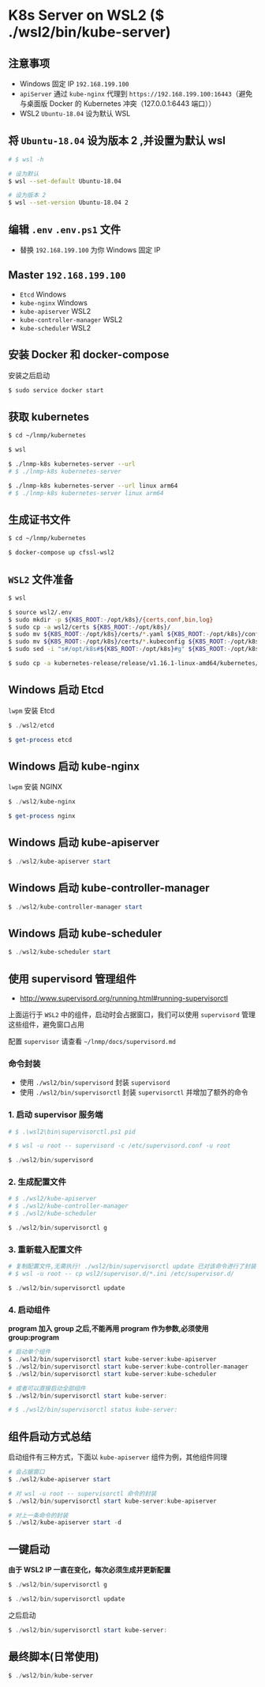 # K8s Server on WSL2 ($ ./wsl2/bin/kube-server)

## 注意事项

* Windows 固定 IP `192.168.199.100`
* `apiServer` 通过 `kube-nginx` 代理到 `https://192.168.199.100:16443`（避免与桌面版 Docker 的 Kubernetes 冲突（127.0.0.1:6443 端口））
* WSL2 `Ubuntu-18.04` 设为默认 WSL

## 将 `Ubuntu-18.04` 设为版本 2 ,并设置为默认 wsl

```bash
# $ wsl -h

# 设为默认
$ wsl --set-default Ubuntu-18.04

# 设为版本 2
$ wsl --set-version Ubuntu-18.04 2
```

## 编辑 `.env` `.env.ps1` 文件

* 替换 `192.168.199.100` 为你 Windows 固定 IP

## Master `192.168.199.100`

* `Etcd` Windows
* `kube-nginx` Windows
* `kube-apiserver` WSL2
* `kube-controller-manager` WSL2
* `kube-scheduler` WSL2

## 安装 Docker 和 docker-compose

安装之后启动

```bash
$ sudo service docker start
```

## 获取 kubernetes

```bash
$ cd ~/lnmp/kubernetes

$ wsl

$ ./lnmp-k8s kubernetes-server --url
# $ ./lnmp-k8s kubernetes-server

$ ./lnmp-k8s kubernetes-server --url linux arm64
# $ ./lnmp-k8s kubernetes-server linux arm64
```

## 生成证书文件

```bash
$ cd ~/lnmp/kubernetes

$ docker-compose up cfssl-wsl2
```

## `WSL2` 文件准备

```bash
$ wsl

$ source wsl2/.env
$ sudo mkdir -p ${K8S_ROOT:-/opt/k8s}/{certs,conf,bin,log}
$ sudo cp -a wsl2/certs ${K8S_ROOT:-/opt/k8s}/
$ sudo mv ${K8S_ROOT:-/opt/k8s}/certs/*.yaml ${K8S_ROOT:-/opt/k8s}/conf
$ sudo mv ${K8S_ROOT:-/opt/k8s}/certs/*.kubeconfig ${K8S_ROOT:-/opt/k8s}/conf
$ sudo sed -i "s#/opt/k8s#${K8S_ROOT:-/opt/k8s}#g" ${K8S_ROOT:-/opt/k8s}/conf/kube-scheduler.yaml

$ sudo cp -a kubernetes-release/release/v1.16.1-linux-amd64/kubernetes/server/bin/kube-{apiserver,controller-manager,scheduler} ${K8S_ROOT:-/opt/k8s}/bin
```

## Windows 启动 Etcd

`lwpm` 安装 Etcd

```powershell
$ ./wsl2/etcd

$ get-process etcd
```

## Windows 启动 kube-nginx

`lwpm` 安装 NGINX

```powershell
$ ./wsl2/kube-nginx

$ get-process nginx
```

## Windows 启动 kube-apiserver

```powershell
$ ./wsl2/kube-apiserver start
```

## Windows 启动 kube-controller-manager

```powershell
$ ./wsl2/kube-controller-manager start
```

## Windows 启动 kube-scheduler

```powershell
$ ./wsl2/kube-scheduler start
```

## 使用 supervisord 管理组件

* http://www.supervisord.org/running.html#running-supervisorctl

上面运行于 `WSL2` 中的组件，启动时会占据窗口，我们可以使用 `supervisord` 管理这些组件，避免窗口占用

配置 `supervisor` 请查看 `~/lnmp/docs/supervisord.md`

### 命令封装

* 使用 `./wsl2/bin/supervisord` 封装 `supervisord`
* 使用 `./wsl2/bin/supervisorctl` 封装 `supervisorctl` 并增加了额外的命令

### 1. 启动 supervisor 服务端

```powershell
# $ .\wsl2\bin\supervisorctl.ps1 pid

# $ wsl -u root -- supervisord -c /etc/supervisord.conf -u root

$ ./wsl2/bin/supervisord
```

### 2. 生成配置文件

```powershell
# $ ./wsl2/kube-apiserver
# $ ./wsl2/kube-controller-manager
# $ ./wsl2/kube-scheduler

$ ./wsl2/bin/supervisorctl g
```

### 3. 重新载入配置文件

```powershell
# 复制配置文件,无需执行! ./wsl2/bin/supervisorctl update 已对该命令进行了封装
# $ wsl -u root -- cp wsl2/supervisor.d/*.ini /etc/supervisor.d/

$ ./wsl2/bin/supervisorctl update
```

### 4. 启动组件

**program 加入 group 之后,不能再用 program 作为参数,必须使用 group:program**

```powershell
# 启动单个组件
$ ./wsl2/bin/supervisorctl start kube-server:kube-apiserver
$ ./wsl2/bin/supervisorctl start kube-server:kube-controller-manager
$ ./wsl2/bin/supervisorctl start kube-server:kube-scheduler

# 或者可以直接启动全部组件
$ ./wsl2/bin/supervisorctl start kube-server:

# $ ./wsl2/bin/supervisorctl status kube-server:
```

## 组件启动方式总结

启动组件有三种方式，下面以 `kube-apiserver` 组件为例，其他组件同理

```powershell
# 会占据窗口
$ ./wsl2/kube-apiserver start
```

```powershell
# 对 wsl -u root -- supervisorctl 命令的封装
$ ./wsl2/bin/supervisorctl start kube-server:kube-apiserver
```

```powershell
# 对上一条命令的封装
$ ./wsl2/kube-apiserver start -d
```

## 一键启动

**由于 WSL2 IP 一直在变化，每次必须生成并更新配置**

```powershell
$ ./wsl2/bin/supervisorctl g

$ ./wsl2/bin/supervisorctl update
```

之后启动

```powershell
$ ./wsl2/bin/supervisorctl start kube-server:
```

## 最终脚本(日常使用)

```powershell
$ ./wsl2/bin/kube-server
```
